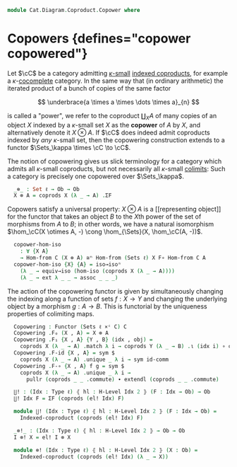 <!--
```agda
open import Cat.Diagram.Colimit.Coproduct
open import Cat.Diagram.Coproduct.Indexed
open import Cat.Diagram.Colimit.Base
open import Cat.Functor.Naturality
open import Cat.Instances.Discrete
open import Cat.Instances.Product
open import Cat.Instances.Sets
open import Cat.Functor.Hom
open import Cat.Prelude

import Cat.Reasoning
```
-->

```agda
module Cat.Diagram.Coproduct.Copower where
```

# Copowers {defines="copower copowered"}

Let $\cC$ be a category admitting [$\kappa$-small] [indexed
coproducts], for example a $\kappa$-[cocomplete] category. In the same
way that (in ordinary arithmetic) the iterated product of a bunch of
copies of the same factor

[$\kappa$-small]: 1Lab.intro.html#universes-and-size-issues
[indexed coproducts]: Cat.Diagram.Coproduct.Indexed.html
[cocomplete]: Cat.Diagram.Colimit.Base.html#cocompleteness

$$
\underbrace{a \times a \times \dots \times a}_{n}
$$

is called a "power", we refer to the coproduct $\coprod_{X} A$ of many
copies of an object $X$ indexed by a $\kappa$-small set $X$ as the
**copower** of $A$ by $X$, and alternatively denote it $X \otimes A$. If
$\cC$ does indeed admit coproducts indexed by _any_ $\kappa$-small
set, then the copowering construction extends to a functor $\Sets_\kappa
\times \cC \to \cC$.

The notion of copowering gives us slick terminology for a category which
admits all $\kappa$-small coproducts, but not necessarily all
$\kappa$-small [colimits]: Such a category is precisely one copowered
over $\Sets_\kappa$.

[colimits]: Cat.Diagram.Colimit.Base.html

<!--
```agda
module Copowers
  {o ℓ} {C : Precategory o ℓ}
  (coprods : (S : Set ℓ) → has-coproducts-indexed-by C ∣ S ∣)
  where

  open Functor
  open Indexed-coproduct
  open Cat.Reasoning C
```
-->

```agda
  _⊗_ : Set ℓ → Ob → Ob
  X ⊗ A = coprods X (λ _ → A) .ΣF
```

Copowers satisfy a universal property: $X \otimes A$ is a [[representing object]]
for the functor that takes an object $B$ to the $X$th power of the set of morphisms
from $A$ to $B$; in other words, we have a natural isomorphism
$\hom_\cC(X \otimes A, -) \cong \hom_{\Sets}(X, \hom_\cC(A, -))$.

```agda
  copower-hom-iso
    : ∀ {X A}
    → Hom-from C (X ⊗ A) ≅ⁿ Hom-from (Sets ℓ) X F∘ Hom-from C A
  copower-hom-iso {X} {A} = iso→isoⁿ
    (λ _ → equiv→iso (hom-iso (coprods X (λ _ → A))))
    (λ _ → ext λ _ _ → assoc _ _ _)
```

The action of the copowering functor is given by simultaneously changing
the indexing along a function of sets $f : X \to Y$ and changing the
underlying object by a morphism $g : A \to B$. This is functorial by the
uniqueness properties of colimiting maps.

```agda
  Copowering : Functor (Sets ℓ ×ᶜ C) C
  Copowering .F₀ (X , A) = X ⊗ A
  Copowering .F₁ {X , A} {Y , B} (idx , obj) =
    coprods X (λ _ → A) .match λ i → coprods Y (λ _ → B) .ι (idx i) ∘ obj
  Copowering .F-id {X , A} = sym $
    coprods X (λ _ → A) .unique _ λ i → sym id-comm
  Copowering .F-∘ {X , A} f g = sym $
    coprods X (λ _ → A) .unique _ λ i →
      pullr (coprods _ _ .commute) ∙ extendl (coprods _ _ .commute)
```

```agda
  ∐! : (Idx : Type ℓ) ⦃ hl : H-Level Idx 2 ⦄ (F : Idx → Ob) → Ob
  ∐! Idx F = ΣF (coprods (el! Idx) F)

  module ∐! (Idx : Type ℓ) ⦃ hl : H-Level Idx 2 ⦄ (F : Idx → Ob) =
    Indexed-coproduct (coprods (el! Idx) F)

  _⊗!_ : (Idx : Type ℓ) ⦃ hl : H-Level Idx 2 ⦄ → Ob → Ob
  I ⊗! X = el! I ⊗ X

  module ⊗! (Idx : Type ℓ) ⦃ hl : H-Level Idx 2 ⦄ (X : Ob) =
    Indexed-coproduct (coprods (el! Idx) (λ _ → X))
```


<!--
```agda
cocomplete→copowering
  : ∀ {o ℓ} {C : Precategory o ℓ}
  → is-cocomplete ℓ ℓ C → Functor (Sets ℓ ×ᶜ C) C
cocomplete→copowering colim = Copowers.Copowering λ S F →
  Colimit→IC _ (is-hlevel-suc 2 (S .is-tr)) F (colim _)
```
-->
